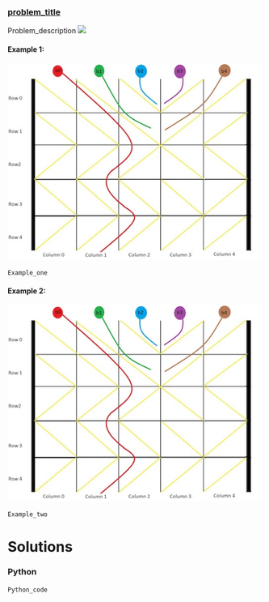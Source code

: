### [problem_title](https_problem_link) <br>

Problem_description
<img src="https://render.githubusercontent.com/render/math?math=">



#### Example 1:
<img src="../../../../../images/Whereballfall.jpg">

```
Example_one
```

#### Example 2:
<img src="../../../../../images/Whereballfall.jpg">

```
Example_two
```

# Solutions

### Python
```
Python_code
```
